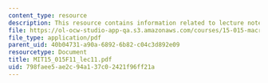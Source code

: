 ```yaml
---
content_type: resource
description: This resource contains information related to lecture notes.
file: https://ol-ocw-studio-app-qa.s3.amazonaws.com/courses/15-015-macro-and-international-economics-fall-2011/798faee5ae2c94a137c02421f96ff21a_MIT15_015F11_lec11.pdf
file_type: application/pdf
parent_uid: 40b04731-a90a-6892-6b82-c04c3d892e09
resourcetype: Document
title: MIT15_015F11_lec11.pdf
uid: 798faee5-ae2c-94a1-37c0-2421f96ff21a
---
```

